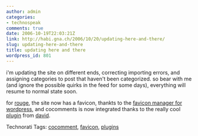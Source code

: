 ```yaml
---
author: admin
categories:
- technospeak
comments: true
date: 2006-10-19T22:03:21Z
link: http://habi.gna.ch/2006/10/20/updating-here-and-there/
slug: updating-here-and-there
title: updating here and there
wordpress_id: 801
---
```


i'm updating the site on different ends, correcting importing errors, and assigning categories to post that haven't been categorized. so bear with me (and ignore the possible quirks in the feed for some days), everything will resume to normal state soon.

for [rouge](http://www.rouge.ch/blog/), the site now has a favicon, thankts to the [favicon manager for wordpress](http://www.digitalramble.com/favicon-manager-wordpress-plugin/), and cocomments is now integrated thanks to the really cool [plugin](http://www.andare.ch/blog/wordpress-plugins/cocomment-enhancer/) from [david](http://www.andare.ch/blog/).



Technorati Tags: [cocomment](http://www.technorati.com/tag/cocomment), [favicon](http://www.technorati.com/tag/favicon), [plugins](http://www.technorati.com/tag/plugins)
